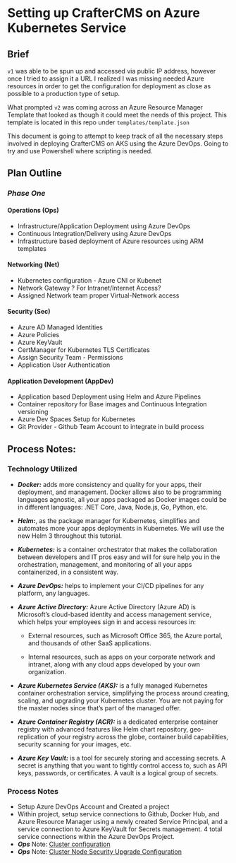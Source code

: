 # Setting up CrafterCMS on Azure Kubernetes Service
## Brief
`v1` was able to be spun up and accessed via public IP address, however once I tried to assign it a URL
I realized I was missing needed Azure resources in order to get the configuration for deployment as close as possible to a production type of setup.

What prompted `v2` was coming across an Azure Resource Manager Template that looked as though it could meet the needs of this project. This template is located in this repo under `templates/template.json`

This document is going to attempt to keep track of all the necessary steps involved in deploying CrafterCMS on AKS using the Azure DevOps. Going to try and use Powershell where scripting is needed.

## Plan Outline
### ***Phase One***

#### Operations (Ops)
- Infrastructure/Application Deployment using Azure DevOps
- Continuous Integration/Delivery using Azure DevOps
- Infrastructure based deployment of Azure resources using ARM templates

#### Networking (Net)
- Kubernetes configuration - Azure CNI or Kubenet
- Network Gateway ? For Intranet/Internet Access?
- Assigned Network team proper Virtual-Network access

#### Security (Sec)
- Azure AD Managed Identities
- Azure Policies
- Azure KeyVault
- CertManager for Kubernetes TLS Certificates
- Assign Security Team - Permissions
- Application User Authentication

#### Application Development (AppDev)
- Application based Deployment using Helm and Azure Pipelines
- Container repository for Base images and Continuous Integration versioning
- Azure Dev Spaces Setup for Kubernetes
- Git Provider - Github Team Account to integrate in build process

## Process Notes:

### Technology Utilized
- ***Docker:*** adds more consistency and quality for your apps, their deployment, and management. Docker allows also to be programming languages agnostic, all your apps packaged as Docker images could be in different languages: .NET Core, Java, Node.js, Go, Python, etc.
- ***Helm:***, as the package manager for Kubernetes, simplifies and automates more your apps deployments in Kubernetes. We will use the new Helm 3 throughout this tutorial.
- ***Kubernetes:*** is a container orchestrator that makes the collaboration between developers and IT pros easy and will for sure help you in the orchestration, management, and monitoring of all your apps containerized, in a consistent way.
- ***Azure DevOps:*** helps to implement your CI/CD pipelines for any platform, any languages.
- ***Azure Active Directory:*** Azure Active Directory (Azure AD) is Microsoft’s cloud-based identity and access management service, which helps your employees sign in and access resources in:
    - External resources, such as Microsoft Office 365, the Azure portal, and thousands of other SaaS applications.

    - Internal resources, such as apps on your corporate network and intranet, along with any cloud apps developed by your own organization.

- ***Azure Kubernetes Service (AKS):*** is a fully managed Kubernetes container orchestration service, simplifying the process around creating, scaling, and upgrading your Kubernetes cluster. You are not paying for the master nodes since that’s part of the managed offer.
- ***Azure Container Registry (ACR):*** is a dedicated enterprise container registry with advanced features like Helm chart repository, geo-replication of your registry across the globe, container build capabilities, security scanning for your images, etc.
- ***Azure Key Vault:*** is a tool for securely storing and accessing secrets. A secret is anything that you want to tightly control access to, such as API keys, passwords, or certificates. A vault is a logical group of secrets.


### Process Notes
- Setup Azure DevOps Account and Created a project
- Within project, setup service connections to Github, Docker Hub, and Azure Resource Manager using a newly created Service Principal, and a service connection to Azure KeyVault for Secrets management. 4 total service connections within the Azure DevOps Project.
- ***Ops*** Note: [Cluster configuration](https://docs.microsoft.com/bs-latn-ba/azure/aks/cluster-configuration)
- ***Ops*** Note: [Cluster Node Security Upgrade Configuration](https://docs.microsoft.com/en-us/azure/aks/node-updates-kured)

